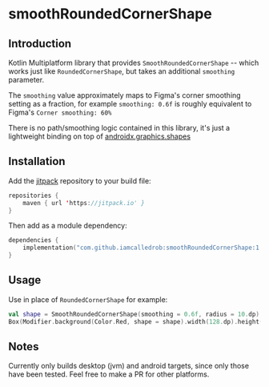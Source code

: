 # smoothRoundedCornerShape

## Introduction
Kotlin Multiplatform library that provides `SmoothRoundedCornerShape` -- which works just like `RoundedCornerShape`,
but takes an additional `smoothing` parameter.

The `smoothing` value approximately maps to Figma's corner smoothing setting as a fraction, for example
`smoothing: 0.6f` is roughly equivalent to Figma's `Corner smoothing: 60%`


There is no path/smoothing logic contained in this library, it's just a lightweight binding on top of [androidx.graphics.shapes](https://developer.android.com/reference/kotlin/androidx/graphics/shapes/package-summary)

## Installation
Add the [jitpack](https://jitpack.io/) repository to your build file:
```kotlin
repositories {
    maven { url 'https://jitpack.io' }
}
```

Then add as a module dependency:
```kotlin
dependencies {
    implementation("com.github.iamcalledrob:smoothRoundedCornerShape:1.0.0")
}
```

## Usage
Use in place of `RoundedCornerShape` for example:
```kotlin
val shape = SmoothRoundedCornerShape(smoothing = 0.6f, radius = 10.dp)
Box(Modifier.background(Color.Red, shape = shape).width(128.dp).height(64.dp))
```


## Notes
Currently only builds desktop (jvm) and android targets, since only those have been tested. Feel free to make a PR for
other platforms.